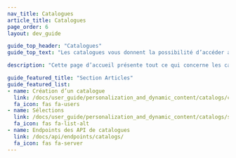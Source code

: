 ```yaml
---
nav_title: Catalogues
article_title: Catalogues
page_order: 6
layout: dev_guide

guide_top_header: "Catalogues"
guide_top_text: "Les catalogues vous donnent la possibilité d’accéder aux données de fichiers CSV importés pour enrichir vos messages, tels que des attributs personnalisés ou des propriétés de l’événement personnalisées avec Liquid."

description: "Cette page d’accueil présente tout ce qui concerne les catalogues. Grâce aux catalogues et aux ensembles filtrés, vous pouvez tirer parti de données ne provenant pas des utilisateurs dans vos campagnes Braze pour envoyer des messages personnalisés."

guide_featured_title: "Section Articles"
guide_featured_list:
- name: Création d’un catalogue
  link: /docs/user_guide/personalization_and_dynamic_content/catalogs/catalog/
  fa_icon: fas fa-users
- name: Sélections
  link: /docs/user_guide/personalization_and_dynamic_content/catalogs/selections/
  fa_icon: fas fa-list-alt
- name: Endpoints des API de catalogues
  link: /docs/api/endpoints/catalogs/
  fa_icon: fas fa-server
---
```

<br><br>
